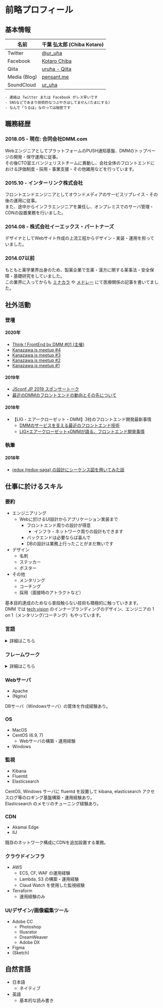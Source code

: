 # 前略プロフィール

## 基本情報

| 名前 | 千葉 弘太郎 (Chiba Kotaro) |
| --- | --- |
| Twitter | [@ur_uha](https://twitter.com/ur_uha) |
| Facebook | [Kotaro Chiba](https://ja-ks.facebook.com/kotaro.chiba.37) |
| Qiita | [uruha - Qiita](https://qiita.com/uruha) |
| Media (Blog) | [pensant.me](https://pensant.me) |
| SoundCloud | [ur_uha](https://soundcloud.com/ur_uha) |

```
- 連絡は Twitter または Facebook がレス早いです
- SNSなどであまり技術的なつぶやきはしてません(たまにする)
- なんで「うるは」なのっては秘密です
```

## 職務経歴
### 2018.05 - 現在: 合同会社DMM.com
WebエンジニアとしてプラットフォームのPUSH通知基盤、DMMのトップページの開発・保守運用に従事。  
その後CTO室エバンジェリストチームに異動し、会社全体のフロントエンドにおける評価制度・採用・事業支援・その他雑用などを行っています。

### 2015.10 - インターリンク株式会社
フロントエンドエンジニアとしてオウンドメディアのサービスリプレイス・その後の運用に従事。  
また、途中からインフラエンジニアを兼任し、オンプレミスでのサーバ管理・CDNの設置業務を行いました。

### 2014.08 - 株式会社イーエックス・パートナーズ
デザイナとしてWebサイト作成の上流工程からデザイン・実装・運用を担っていました。

### 2014.07以前
もともと薬学業界出身のため、製薬企業で生薬・漢方に関する薬事法・安全保障・基礎研究をしていました。  
この業界に入ってからも [ミナカラ](https://minacolor.com/) や [メドレー](https://medley.life/) にて医療関係の記事を書いてました。

## 社外活動
### 登壇
#### 2020年
- [Think ! FrontEnd by DMM #01 (主催)](https://speakerdeck.com/uruha/think-frontend-number-01)
- [Kanazawa.js meetup #4](https://speakerdeck.com/uruha/javascript-woshu-kishi-meruqian-nizhi-tuteokitai-javascript-falsekoto-number-03)
- [Kanazawa.js meetup #3](https://speakerdeck.com/uruha/javascript-woshu-kishi-meruqian-nizhi-tuteokitai-javascript-falsekoto-number-02)
- [Kanazawa.js meetup #2](https://speakerdeck.com/uruha/javascript-woshu-kishi-meruqian-nizhi-tuteokitai-javascript-falsekoto)
- [Kanazawa.js meetup #1](https://speakerdeck.com/uruha/kanazawa-dot-js-meetup-number-1)

#### 2019年
- [JSconf JP 2019 スポンサートーク](https://speakerdeck.com/uruha/tech-vision-nixiang-ketefalsequ-rizu-mi)
- [最近のDMMのフロントエンドの動向とその先について](https://scrapbox.io/yamanoku/%E6%9C%80%E8%BF%91%E3%81%AEDMM%E3%81%AE%E3%83%95%E3%83%AD%E3%83%B3%E3%83%88%E3%82%A8%E3%83%B3%E3%83%89%E3%81%AE%E5%8B%95%E5%90%91%E3%81%A8%E3%81%9D%E3%81%AE%E5%85%88%E3%81%AB%E3%81%A4%E3%81%84%E3%81%A6)

#### 2018年
- 【LIG・エアークローゼット・DMM】3社のフロントエンド開発最新事情
  - [DMMのサービスを支える最近のフロントエンド技術](https://logmi.jp/tech/articles/320546)
  - [LIG×エアークローゼット×DMMが語る、フロントエンド開発事情](https://logmi.jp/tech/articles/320677)

### 執筆
#### 2018年
- [redux (redux-saga) の設計にシーケンス図を用いてみた話](https://inside.dmm.com/entry/2018/08/09/redux-saga-sequence-diagram)

## 仕事に於けるスキル
### 要約
- エンジニアリング
  - Webに於けるUI設計からアプリケーション実装まで
    - フロントエンド周りの設計が得意
      - インフラ・ネットワーク周りの設計もできます
    - バックエンドは必要ならば喜んで
    - DBの設計は業務上行ったことがまだ無いです
- デザイン
  - 名刺
  - ステッカー
  - ポスター
- その他
  - メンタリング
  - コーチング
  - 採用（面接時のアトラクトなど）

基本目的達成のためなら普段触らない技術も積極的に触っていきます。  
DMM では [tech vision](https://dmm-corp.com/technology/) のインナーブランディングのデザイン、エンジニアの 1 on 1（メンタリング/コーチング）もやっています。

### 言語
<details>
<summary>詳細はこちら</summary>
<div>

- HTML（html4.1, html5）
- CSS (2.1, 3)
- AltCSS
  - SASS（ruby sass, node sass）
    - Compass
  - LESS
  - CSS next（postCSS）
- JavaScript（ES5, ES6-babel, Node.js）
  - TypeScript
- JavaScript Template Engine
  - EJS
  - Haml
  - Slim
  - Pug
  - Handlebars
- PHP
- ShellScript
- C#
- Golang
- Python
- Regular expression

</div>
</details>

### フレームワーク
<details>
<summary>詳細はこちら</summary>
<div>

※ 仕事や個人開発で触ったことのある主要なもののみ列挙しています。

#### JavaScript
##### Node.js
- Koa
- Express
- Casper
- Cheerio-httpcli
- Puppeteer

##### Client
- jQuery
- Tween
- Chart.js
- Konva

##### UI/Component
- React
  - next.js
  - gatsby.js
- Vue
  - nuxt.js
- Angular

##### Task Runner/Bundler
- Gulp
- Webpack
- Rollup.js
- Parcel
- Fusebox

##### Utility
- Underscore
- RxJS

##### Testing
- Jest
- Mocha
- Karma
- Enzyme

#### PHP
- Slim
- Wordpress
  - WordPress はオリジナルテンプレート作成まで可能

#### Python
- Flask

#### C#
- .NET
  - Framework
  - Core

</div>
</details>

### Webサーバ
- Apache
- (Nginx)

DBサーバ（Windowsサーバ）の筐体を作成経験あり。

### OS
- MacOS
- CentOS (6.9, 7)
  - Webサーバの構築・運用経験
- Windows

### 監視
- Kibana
- Fluentd
- Elasticsearch

CentOS, Windows サーバに fluentd を設置して kibana, elasticsearch アクセスログ等のロギング基盤構築・運用経験あり。  
Elasticsearch のメモリのチューニング経験あり。

### CDN
- Akamai Edge
- IIJ

既存のネットワーク構成にCDNを追加設置する業務。

### クラウドインフラ
- AWS
  - ECS, CF, WAF の運用経験
  - Lambda, S3 の構築・運用経験
  - Claud Watch を使用した監視経験
- Terraform
  - 運用経験のみ

### UI/デザイン/画像編集ツール
- Adobe CC
  - Photoshop
  - Illusrator
  - DreamWeaver
  - Adobe DX
- Figma
- (Sketch)

## 自然言語
- 日本語
  - ネイティブ
- 英語
  - 基本的な読み書き